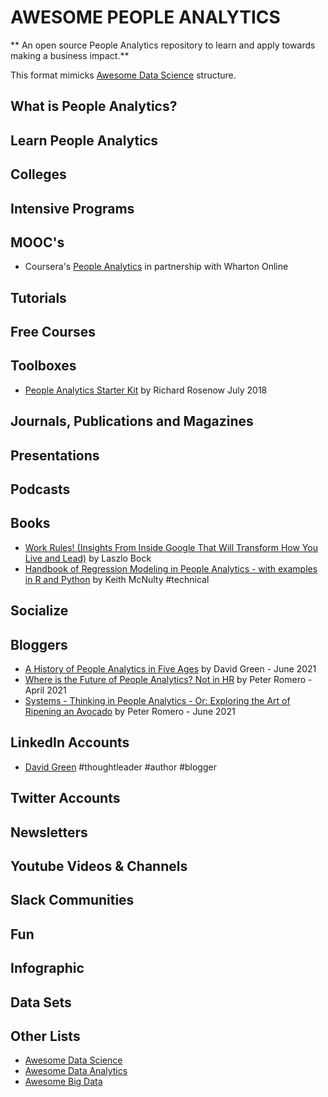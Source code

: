 # AWESOME PEOPLE ANALYTICS

** An open source People Analytics repository to learn and apply towards making a business impact.**

This format mimicks [Awesome Data Science](https://github.com/academic/awesome-datascience) structure. 

## What is People Analytics? 


## Learn People Analytics


## Colleges


## Intensive Programs


## MOOC's

* Coursera's [People Analytics](https://www.coursera.org/learn/wharton-people-analytics) in partnership with Wharton Online

## Tutorials


## Free Courses


## Toolboxes

* [People Analytics Starter Kit](https://www.linkedin.com/pulse/people-analytics-starter-kit-richard-rosenow/) by Richard Rosenow July 2018

## Journals, Publications and Magazines


## Presentations


## Podcasts


## Books

* [Work Rules! (Insights From Inside Google That Will Transform How You Live and Lead)](https://www.amazon.com/Work-Rules-Insights-Inside-Transform/dp/1455554790/ref=sr_1_34?dchild=1&keywords=People+Analytics&qid=1624457784&sr=8-34) by Laszlo Bock
* [Handbook of Regression Modeling in People Analytics - with examples in R and Python](http://peopleanalytics-regression-book.org/) by Keith McNulty #technical

## Socialize


## Bloggers

* [A History of People Analytics in Five Ages](https://www.linkedin.com/pulse/history-people-analytics-five-ages-david-green/?trk=eml-email_series_follow_newsletter_01-hero-1-title_link&midToken=AQGf--SYvrqWBQ&fromEmail=fromEmail&ut=2FKx5TglAIHFM1) by David Green - June 2021
* [Where is the Future of People Analytics? Not in HR](https://www.linkedin.com/pulse/where-future-people-analytics-hr-peter-romero/) by Peter Romero - April 2021
* [Systems - Thinking in People Analytics - Or: Exploring the Art of Ripening an Avocado](https://www.linkedin.com/pulse/systems-thinking-people-analytics-exploring-art-ripening-peter-romero/) by Peter Romero - June 2021

## LinkedIn Accounts

* [David Green](https://www.linkedin.com/in/davidrgreen/) #thoughtleader #author #blogger

## Twitter Accounts


## Newsletters


## Youtube Videos & Channels


## Slack Communities


## Fun


## Infographic


## Data Sets


## Other Lists

* [Awesome Data Science](https://github.com/academic/awesome-datascience)
* [Awesome Data Analytics](https://github.com/0xnr/awesome-analytics/blob/master/README.md)
* [Awesome Big Data](https://github.com/0xnr/awesome-bigdata)
